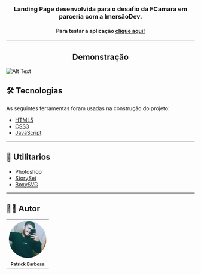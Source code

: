 <h3 align="center">Landing Page desenvolvida para o desafio da FCamara em parceria com a ImersãoDev.</h3>

**<h4 align="center">Para testar a aplicação <a href="https://sad-ride-79e77d.netlify.app">clique aqui!</a><br></h4>**

---

<h2 align="center">Demonstração</h2>

![Alt Text](assets/app.gif)

## 🛠 Tecnologias

As seguintes ferramentas foram usadas na construção do projeto:

- [HTML5](https://developer.mozilla.org/pt-BR/docs/Web/HTML)
- [CSS3](https://developer.mozilla.org/pt-BR/docs/Web/CSS)
- [JavaScript](https://developer.mozilla.org/pt-BR/docs/Web/JavaScript)
-------

## :hammer: Utilitarios

- Photoshop
- [StorySet](https://storyset.com)
- [BoxySVG](https://boxy-svg.com)

---

## 👨‍💻 Autor

<table>
  <tr>
    <td align="center"><a href="https://www.linkedin.com/in/patrick-barbosa-7b1505137/"><img style="border-radius: 50%;" src="assets/patrick.jpg" width="100px;" alt=""/><br /><sub><b>Patrick Barbosa</b></sub></a><br /><a href="https://www.linkedin.com/in/patrick-barbosa-7b1505137/" title="Patrick"></a></td>
  </tr>
</table>